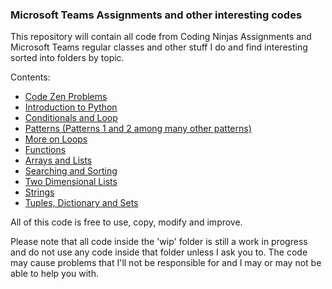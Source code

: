 ### Microsoft Teams Assignments and other interesting codes

This repository will contain all code from Coding Ninjas Assignments and Microsoft Teams regular classes and other stuff I do and find interesting sorted into folders by topic.

Contents:
- [Code Zen Problems](/code_zen)
- [Introduction to Python](/intro_py)
- [Conditionals and Loop](/conditionals_and_loops)
- [Patterns (Patterns 1 and 2 among many other patterns)](/patterns)
- [More on Loops](/more_on_loops)
- [Functions](/functions)
- [Arrays and Lists](/arrays_and_lists)
- [Searching and Sorting](/search_and_sort)
- [Two Dimensional Lists](/two_d_lists)
- [Strings](/strings)
- [Tuples, Dictionary and Sets](/tuples_dict_sets)

All of this code is free to use, copy, modify and improve.

Please note that all code inside the 'wip' folder is still a work in progress and do not use any code inside that folder unless I ask you to. The code may cause problems that I'll not be responsible for and I may or may not be able to help you with.